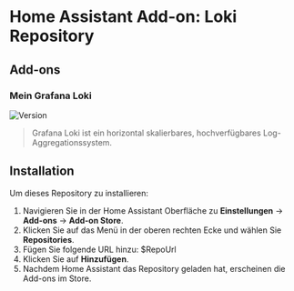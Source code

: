 # Home Assistant Add-on: Loki Repository

## Add-ons

### Mein Grafana Loki
![Version](https://img.shields.io/badge/version-1.0.0-blue.svg)

> Grafana Loki ist ein horizontal skalierbares, hochverfügbares Log-Aggregationssystem.

## Installation

Um dieses Repository zu installieren:

1. Navigieren Sie in der Home Assistant Oberfläche zu **Einstellungen** -> **Add-ons** -> **Add-on Store**.
2. Klicken Sie auf das Menü in der oberen rechten Ecke und wählen Sie **Repositories**.
3. Fügen Sie folgende URL hinzu: $RepoUrl
4. Klicken Sie auf **Hinzufügen**.
5. Nachdem Home Assistant das Repository geladen hat, erscheinen die Add-ons im Store.
